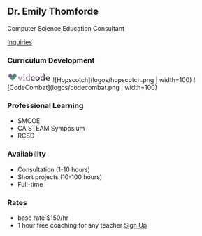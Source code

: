 ## Dr. Emily Thomforde

Computer Science Education Consultant

[Inquiries](mailto:emily0@gmail.com)

### Curriculum Development
<img src="logos/vidcode.png" alt="Vidcode" width=100>
![Hopscotch](logos/hopscotch.png | width=100)
![CodeCombat](logos/codecombat.png | width=100)

### Professional Learning

- SMCOE
- CA STEAM Symposium
- RCSD

### Availability

- Consultation (1-10 hours)
- Short projects (10-100 hours)
- Full-time 

### Rates

- base rate $150/hr 
- 1 hour free coaching for any teacher [Sign Up](https://calendly.com/doctorem)